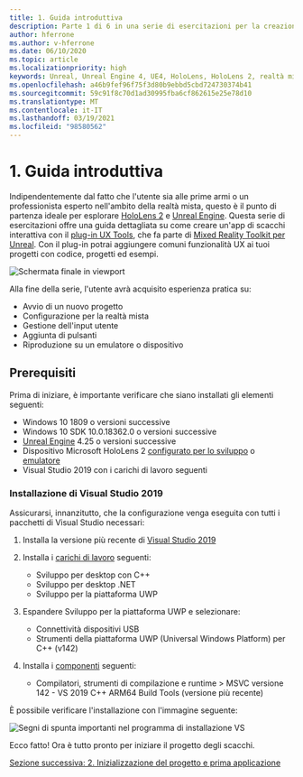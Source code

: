 ```yaml
---
title: 1. Guida introduttiva
description: Parte 1 di 6 in una serie di esercitazioni per la creazione di un'app per gli scacchi con Unreal Engine 4 e il plug-in UX Tools di Mixed Reality Toolkit
author: hferrone
ms.author: v-hferrone
ms.date: 06/10/2020
ms.topic: article
ms.localizationpriority: high
keywords: Unreal, Unreal Engine 4, UE4, HoloLens, HoloLens 2, realtà mista, esercitazione, guida introduttiva, mrtk, uxt, UX Tools, documentazione, visore VR realtà mista, visore VR di windows mixed reality, visore per realtà virtuale
ms.openlocfilehash: a46b9fef96f75f3d80b9ebbd5cbd724730374b41
ms.sourcegitcommit: 59c91f8c70d1ad30995fba6cf862615e25e78d10
ms.translationtype: MT
ms.contentlocale: it-IT
ms.lasthandoff: 03/19/2021
ms.locfileid: "98580562"
---
```

# <a name="1-getting-started"></a>1. Guida introduttiva

Indipendentemente dal fatto che l'utente sia alle prime armi o un professionista esperto nell'ambito della realtà mista, questo è il punto di partenza ideale per esplorare [HoloLens 2](../../../index.yml) e [Unreal Engine](https://www.unrealengine.com/en-US/). Questa serie di esercitazioni offre una guida dettagliata su come creare un'app di scacchi interattiva con il [plug-in UX Tools](https://github.com/microsoft/MixedReality-UXTools-Unreal), che fa parte di [Mixed Reality Toolkit per Unreal](https://github.com/microsoft/MixedRealityToolkit-Unreal). Con il plug-in potrai aggiungere comuni funzionalità UX ai tuoi progetti con codice, progetti ed esempi. 

![Schermata finale in viewport](images/unreal-uxt/5-endscene.PNG)

Alla fine della serie, l'utente avrà acquisito esperienza pratica su:
* Avvio di un nuovo progetto
* Configurazione per la realtà mista
* Gestione dell'input utente
* Aggiunta di pulsanti
* Riproduzione su un emulatore o dispositivo

## <a name="prerequisites"></a>Prerequisiti

Prima di iniziare, è importante verificare che siano installati gli elementi seguenti:
* Windows 10 1809 o versioni successive
* Windows 10 SDK 10.0.18362.0 o versioni successive
* [Unreal Engine](https://www.unrealengine.com/en-US/get-now) 4.25 o versioni successive
* Dispositivo Microsoft HoloLens 2 [configurato per lo sviluppo](../../platform-capabilities-and-apis/using-visual-studio.md#enabling-developer-mode) o [emulatore](../../platform-capabilities-and-apis/using-the-hololens-emulator.md#hololens-2-emulator-overview)
* Visual Studio 2019 con i carichi di lavoro seguenti

### <a name="installing-visual-studio-2019"></a>Installazione di Visual Studio 2019

Assicurarsi, innanzitutto, che la configurazione venga eseguita con tutti i pacchetti di Visual Studio necessari:
1. Installa la versione più recente di [Visual Studio 2019](https://visualstudio.microsoft.com/downloads/)
1. Installa i [carichi di lavoro](/visualstudio/install/modify-visual-studio#modify-workloads) seguenti:
    * Sviluppo per desktop con C++
    * Sviluppo per desktop .NET
    * Sviluppo per la piattaforma UWP
1. Espandere Sviluppo per la piattaforma UWP e selezionare: 
    * Connettività dispositivi USB
    * Strumenti della piattaforma UWP (Universal Windows Platform) per C++ (v142)

1. Installa i [componenti](/visualstudio/install/modify-visual-studio#modify-individual-components) seguenti:
    * Compilatori, strumenti di compilazione e runtime > MSVC versione 142 - VS 2019 C++ ARM64 Build Tools (versione più recente)

È possibile verificare l'installazione con l'immagine seguente:

![Segni di spunta importanti nel programma di installazione VS](images/unreal-uxt/1-install-the-tools.png)

Ecco fatto! Ora è tutto pronto per iniziare il progetto degli scacchi.

[Sezione successiva: 2. Inizializzazione del progetto e prima applicazione](unreal-uxt-ch2.md)